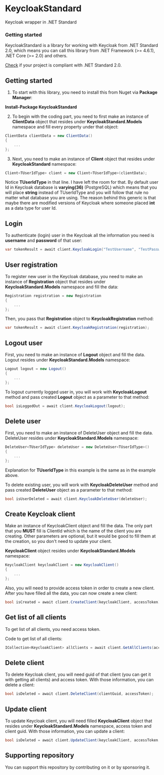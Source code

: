 # KeycloakStandard
Keycloak wrapper in .NET Standard

### Getting started
KeycloakStandard is a library for working with Keycloak from .NET Standard 2.0, which means
you can call this library from .NET Framework (>= 4.6.1), .NET Core (>= 2.0) and others.

[Check](https://docs.microsoft.com/en-us/dotnet/standard/net-standard#net-implementation-support) if your project is compliant with .NET Standard 2.0.
## Getting started

1) To start with this library, you need to install this from Nuget via **Package Manager**:

**Install-Package KeycloakStandard**

2) To begin with the coding part, you need to first make an instance of **ClientData** object that resides under
    **KeycloakStandard.Models** namespace and fill every property under that object:

```csharp
ClientData clientData = new ClientData()
{
    ...
};
```

3) Next, you need to make an instance of **Client** object that resides under **KeycloakStandard** namespace:

```csharp
Client<TUserIdType> client = new Client<TUserIdType>(clientData);
```

Notice **TUserIdType** in that line. I have left the room for that. By default user Id in Keycloak database is **varying(36)**
(PostgreSQL) which means that you will place **string** instead of TUserIdType and you will follow that rule no matter what database you are using. 
The reason behind this generic is that maybe there are modified versions of Keycloak where someone placed **int** as a data type for user Id.

## Login

To authenticate (login) user in the Keycloak all the information you need is **username** and **password** of that user:

```csharp
var tokenResult = await client.KeycloakLogin("TestUsername", "TestPassword");
```

## User registration

To register new user in the Keycloak database, you need to make an instance of **Registration** object that resides under 
**KeycloakStandard.Models** namespace and fill the data:

```csharp
Registration registration = new Registration
{
    ...
};
```

Then, you pass that **Registration** object to **KeycloakRegistration** method:

```csharp
var tokenResult = await client.KeycloakRegistration(registration);
```

## Logout user

First, you need to make an instance of **Logout** object and fill the data. Logout resides under **KeycloakStandard.Models** namespace:

```csharp
Logout logout = new Logout()
{
    ...
};
```

To logout currently logged user in, you will work with **KeycloakLogout** method and pass created **Logout** object as
a parameter to that method:

```csharp
bool isLoggedOut = await client.KeycloakLogout(logout);
```

## Delete user

First, you need to make an instance of DeleteUser object and fill the data. DeleteUser resides under **KeycloakStandard.Models** namespace:

```csharp
DeleteUser<TUserIdType> deleteUser = new DeleteUser<TUserIdType>()
{
    ...
};
```

Explanation for **TUserIdType** in this example is the same as in the example above.

To delete existing user, you will work with **KeycloakDeleteUser** method and pass created **DeleteUser** object as
a parameter to that method:

```csharp
bool isUserDeleted = await client.KeycloakDeleteUser(deleteUser);
```

## Create Keycloak client

Make an instance of KeycloakClient object and fill the data. The only part that you **MUST** fill is ClientId which is the name of the client you are creating. Other parameters are optional, but it would be good to fill them at the creation, so you don't need to update your client.

**KeycloakClient** object resides under **KeycloakStandard.Models** namespace:

```csharp
KeycloakClient keycloakClient = new KeycloakClient()
{
    ...
};
```

Also, you will need to provide access token in order to create a new client.
After you have filled all the data, you can now create a new client:

```csharp
bool isCreated = await client.CreateClient(keycloakClient, accessToken);
```

## Get list of all clients

To get list of all clients, you need access token.

Code to get list of all clients:

```csharp
ICollection<KeycloakClient> allClients = await client.GetAllClients(accessToken);
```

## Delete client

To delete Keycloak client, you will need guid of that client (you can get it with getting all clients) and access token.
With those information, you can delete a client:

```csharp
bool isDeleted = await client.DeleteClient(clientGuid, accessToken);
```

## Update client

To update Keycloak client, you will need filled **KeycloakClient** object that resides under **KeycloakStandard.Models** namespace, access token and client guid.
With those information, you can update a client:

```csharp
bool isDeleted = await client.UpdateClient(keycloakClient, accessToken, clientGuid);
```

## Supporting repository 

You can support this repository by contributing on it or by sponsoring it.
